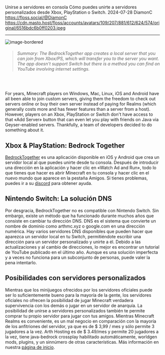 Unirse a servidores en consola
Cómo puedes unirte a servidores personalizados desde Xbox, PlayStation o Switch.
2024-07-28
DiamonC 
https://floss.social/@DiamonC 
https://cdn.masto.host/floss/accounts/avatars/109/207/881/612/624/574/original/6516bdc6b0ff0203.jpeg

---

![image-bordered](https://i.imgur.com/zbZ2CRB.png)

> <h6>Summary: The BedrockTogether app creates a local server that you can join from Xbox/PS, which will transfer you to the server you want. The app doesn't support Switch but there is a method you can find on YouTube involving internet settings.</h6>

<br/>

For years, Minecraft players on Windows, Mac, Linux, iOS and Android have all been able to join custom servers, giving them the freedom to check out servers online or buy their own server instead of paying for Realms (which generally costs more and has fewer features than a server from a host). However, players on an Xbox, PlayStation or Switch don't have access to that «Add Server» button that can even let you play with friends on Java via Geyser-enabled servers. Thankfully, a team of developers decided to do something about it.

## Xbox & PlayStation: Bedrock Together
[BedrockTogether](https://bedrocktogether.net) es una aplicación disponible en iOS y Android que crea un servidor local al que puedes unirte desde tu consola. Después de introducir una dirección en la aplicación y hacer clic en «Watch Ad and Run», todo lo que tienes que hacer es abrir Minecraft en tu consola y hacer clic en el nuevo mundo que aparece en la pestaña Amigos. Si tienes problemas, puedes ir a su [discord](https://discord.gg/PDEfcUaKFj) para obtener ayuda.

## Nintendo Switch: La solución DNS
Por desgracia, BedrockTogether no es compatible con Nintendo Switch. Sin embargo, existe un método que ha funcionado durante muchos años que consiste en cambiar tu dirección DNS. DNS es el sistema que convierte un nombre de dominio como arthmc.xyz o google.com en una dirección numérica. Hay varios servidores DNS disponibles que pueden hacer que aparezca un servidor local en tu Switch, permitiéndote escribir una dirección para un servidor personalizado y unirte a él. Debido a las actualizaciones y al cambio de direcciones, lo mejor es encontrar un tutorial de YouTube publicado en el último año. Aunque es una solución imperfecta y a veces no funciona para un subconjunto de personas, puede valer la pena intentarlo.

## Posibilidades con servidores personalizados
Mientras que los minijuegos ofrecidos por los servidores oficiales puede ser lo suficientemente bueno para la mayoría de la gente, los servidores oficiales no ofrecen la posibilidad de jugar Minecraft verdadera supervivencia con los demás o jugar en un servidor de anarquía. La posibilidad de unirse a servidores personalizados también te permite comprar tu propio servidor para jugar con tus amigos. Mientras Minecraft Realms es conveniente, es un mal negocio en comparación con la mayoría de los anfitriones del servidor, ya que es de $ 3,99 / mes y sólo permite 3 jugadores a la vez. Arth Hosting es de $ 3.49/mes y permite 20 jugadores a la vez, tiene java-bedrock crossplay habilitado automáticamente, worldgen mods, plugins, y un sinnúmero de otras características. Más información en nuestra [página de inicio](/).
